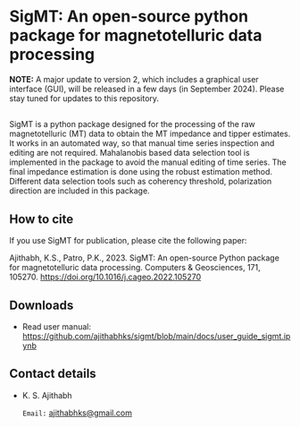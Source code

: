 # SigMT: An open-source python package for magnetotelluric data processing

**NOTE:** A major update to version 2, which includes a graphical user interface (GUI), will be released in a few days (in September 2024). Please stay tuned for updates to this repository.
##
SigMT is a python package designed for the processing of the raw magnetotelluric (MT) data to obtain the MT impedance and tipper estimates. It works in an automated way, so that manual time series inspection and editing are not required. Mahalanobis based data selection tool is implemented in the package to avoid the manual editing of time series. The final impedance estimation is done using the robust estimation method. Different data selection tools such as coherency threshold, polarization direction are included in this package.

## How to cite
If you use SigMT for publication, please cite the following paper:

Ajithabh, K.S., Patro, P.K., 2023. SigMT: An open-source Python package for magnetotelluric data processing. Computers & Geosciences, 171, 105270. https://doi.org/10.1016/j.cageo.2022.105270


## Downloads
* Read user manual: https://github.com/ajithabhks/sigmt/blob/main/docs/user_guide_sigmt.ipynb

## Contact details
* K. S. Ajithabh

  `Email:` ajithabhks@gmail.com


